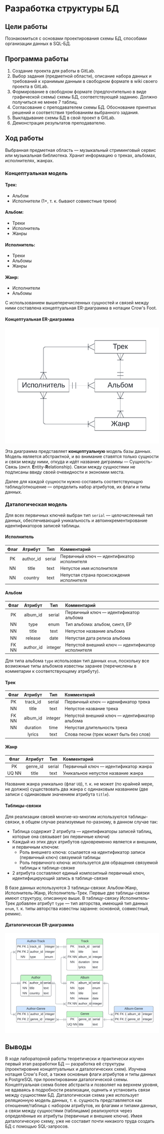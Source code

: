 # Разработка структуры БД

## Цели работы
Познакомиться с основами проектирования схемы БД, способами организации данных в SQL-БД.

## Программа работы
1. Создание проекта для работы в GitLab.
2. Выбор задания (предметной области), описание набора данных и требований к хранимым данным в свободном формате в wiki своего проекта в GitLab.
3. Формирование в свободном формате (предпочтительно в виде графической схемы) схемы БД, соответствующей заданию. Должно получиться не менее 7 таблиц.
4. Согласование с преподавателем схемы БД. Обоснование принятых решений и соответствия требованиям выбранного задания.
5. Выкладывание схемы БД в свой проект в GitLab.
6. Демонстрация результатов преподавателю.

## Ход работы

Выбранная предметная область &mdash; музыкальный стриминговый сервис или музыкальная библиотека.
Хранит информацию о треках, альбомах, исполнителях, жанрах.

### Концептуальная модель

#### Трек:
* Альбом
* Исполнители (1+, т. к. бывают совместные треки)

#### Альбом:
* Треки
* Исполнитель
* Жанры

#### Исполнитель:
* Треки
* Альбомы
* Жанры

#### Жанр:
* Исполнители
* Альбомы

С использованием вышеперечисленных сущностей и связей между ними составлена концептуальная ER-диаграмма в нотации Crow's Foot.

#### Концептуальная ER-диаграмма
![erd-concept](../images/ER-mss-concept-genre.png)

Эта диаграмма представляет **концептуальную** модель базы данных. Модель является абстрактной, и во внимание ставятся только
сущности и связи между ними, откуда и идёт название диграммы &mdash; Сущность-Связь (*англ.* **E**ntity-**R**elationship).
Связи между сущностями не подписаны ввиду своей очевидности и экономии места.


Далее для каждой сущности нужно составить соответствующую таблицу/отношение &mdash; определить набор атрибутов, их флаги и типы данных.

### Даталогическая модель

Для всех первичных ключей выбран тип `serial` &mdash; целочисленный тип данных, обеспечивающий уникальность и
автоинкрементирование идентификаторов записей таблицы.

#### Исполнитель

| Флаг  |  Атрибут  |  Тип   | Комментарий                                       |
|:-----:|:---------:|:------:|:--------------------------------------------------|
|  PK   | author_id | serial | Первичный ключ  &mdash; идентификатор исполнителя |
|  NN   |   title   |  text  | Непустое имя исполнителя                          |
|  NN   |  country  |  text  | Непустая страна происхождения исполнителя         |

#### Альбом

| Флаг  |  Атрибут  |   Тип   | Комментарий                                             |
|:-----:|:---------:|:-------:|:--------------------------------------------------------|
|  PK   | album_id  | serial  | Первичный ключ  &mdash; идентификатор альбома           |
|  NN   |   type    |  enum   | Тип альбома: альбом, сингл, EP                          |
|  NN   |   title   |  text   | Непустое название альбома                               |
|  NN   |  release  |  date   | Непустая дата релиза альбома                            |
| FK NN | author_id | integer | Непустой внешний ключ &mdash; идентификатор исполнителя |

Для типа альбома `type` использован тип данных `enum`, поскольку все возможные типы альбомов известны заранее
(перечислены в комметарии к соответствующему атрибуту).

#### Трек

| Флаг  | Атрибут  |   Тип   | Комментарий                                         |
|:-----:|:--------:|:-------:|:----------------------------------------------------|
|  PK   | track_id | serial  | Первичный ключ &mdash; иденификатор трека           |
|  NN   |  title   |  text   | Непустое название трека                             |
| FK NN | album_id | integer | Непустой внешний ключ &mdash; идентификатор альбома |
|  NN   | duration |  time   | Непустая длительность трека                         |
|       |  lyrics  |  text   | Слова песни (трек может быть без слов)              |

#### Жанр

| Флаг  | Атрибут  |  Тип   | Комментарий                                |
|:-----:|:--------:|:------:|:-------------------------------------------|
|  PK   | genre_id | serial | Первичный ключ &mdash; идентификатор жанра |
| UQ NN |  title   |  text  | Уникальное непустое название жанра         |

Название жанра уникально (флаг `UQ`), т. к. не может (по крайней мере, не должно) существовать два жанра с одинаковым названием
(две записи с одинаковым значением атрибута `title`).

#### Таблицы-связки

Для реализации связей многие-ко-многим используются таблицы-связки, в общем случае реализуемые по-разному, в данном случае так:
* Таблица содержит 2 атрибута &mdash; идентификаторы записей таблиц, которые она связывает (их первичные ключи)
* Каждый из этих двух атрибутов одновременно является и внешним, и первичным ключом:
  * Роль внешнего ключа: ссылается на идентификатор записи (первичный ключ) связуемой таблицы
  * Роль первичного ключа: используется для обращения связуемой таблицы к таблице-связке
* 2 атрибута составляют единый композитный первичный ключ, идентифицирующий запись в таблице-связке

В базе данных используются 3 таблицы-связки: Альбом-Жанр, Исполнитель-Жанр, Исполнитель-Трек. Первые две таблицы-связки
имеют структуру, описанную выше. В таблицу-связку Исполнитель-Трек добавлен атрибут `type` &mdash; тип авторства,
имеющий тип данных `enum`, т. к. типы авторства известны заранне: основной, совместный, ремикс.

#### Даталогическая ER-диаграмма
![erd-dl](../images/ERD-mss-dl.png)

## Выводы

В ходе лабораторной работы теоретически и практически изучен первый этап разработки БД &mdash; разработка её структуры 
(проектировние концептуальных и даталогических схем). Изучена нотация Crow's Foot, а также основные флаги атрибутов и 
типы данных в PostgreSQL при проектировании даталогической схемы. Концептуальная схема более абстракта и позволяет на 
верхнем уровня, не вдаваясь в подробности реализации, оценить и установить связи между сущностями БД. Даталогическая схема
уже использует реляционную модель данных, т. е. сущность представляется как отношение/таблица с набором атрибутов, их флагами
и типами данных, а связи между сущностями (таблицами) реализуются через определённые их атрибуты (первичные и внешние ключи).
Имея даталогическую схему, уже не составит почти никакого труда создать БД с помощью SQL-запросов.